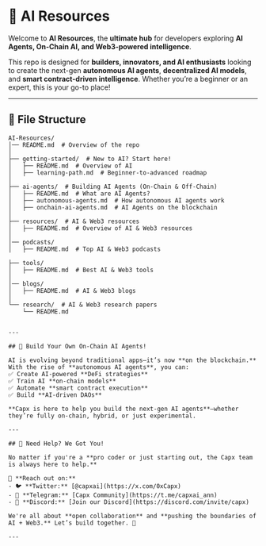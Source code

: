 # 🚀 AI Resources 

Welcome to **AI Resources**, the **ultimate hub** for developers exploring **AI Agents, On-Chain AI, and Web3-powered intelligence**.  

This repo is designed for **builders, innovators, and AI enthusiasts** looking to create the next-gen **autonomous AI agents**, **decentralized AI models**, and **smart contract-driven intelligence**. Whether you’re a beginner or an expert, this is your go-to place!  

---

## 📂 File Structure  

```plaintext
AI-Resources/
│── README.md  # Overview of the repo
│
├── getting-started/  # New to AI? Start here!
│   ├── README.md  # Overview of AI 
│   ├── learning-path.md  # Beginner-to-advanced roadmap
│
├── ai-agents/  # Building AI Agents (On-Chain & Off-Chain)
│   ├── README.md  # What are AI Agents?
│   ├── autonomous-agents.md  # How autonomous AI agents work
│   ├── onchain-ai-agents.md  # AI Agents on the blockchain
│
├── resources/  # AI & Web3 resources
│   ├── README.md  # Overview of AI & Web3 resources
│   
│── podcasts/
│   ├── README.md  # Top AI & Web3 podcasts

├── tools/
│   ├── README.md  # Best AI & Web3 tools
│ 
│── blogs/
│   ├── README.md  # AI & Web3 blogs
│
└── research/  # AI & Web3 research papers
    └── README.md  


---

## 🤖 Build Your Own On-Chain AI Agents!  

AI is evolving beyond traditional apps—it’s now **on the blockchain.** With the rise of **autonomous AI agents**, you can:  
✅ Create AI-powered **DeFi strategies**  
✅ Train AI **on-chain models**  
✅ Automate **smart contract execution**  
✅ Build **AI-driven DAOs**  

**Capx is here to help you build the next-gen AI agents**—whether they’re fully on-chain, hybrid, or just experimental.  

---

## 💬 Need Help? We Got You!  

No matter if you're a **pro coder or just starting out, the Capx team is always here to help.**  

📢 **Reach out on:**  
- 🐦 **Twitter:** [@capxai](https://x.com/0xCapx)  
- 💬 **Telegram:** [Capx Community](https://t.me/capxai_ann)  
- 🎤 **Discord:** [Join our Discord](https://discord.com/invite/capx)  

We're all about **open collaboration** and **pushing the boundaries of AI + Web3.** Let’s build together. 🚀  

---

